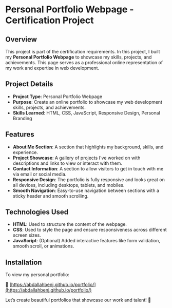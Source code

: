# Personal Portfolio Webpage - Certification Project

## Overview
This project is part of the certification requirements. In this project, I built my **Personal Portfolio Webpage** to showcase my skills, projects, and achievements. This page serves as a professional online representation of my work and expertise in web development.

## Project Details
- **Project Type**: Personal Portfolio Webpage  
- **Purpose**: Create an online portfolio to showcase my web development skills, projects, and achievements.  
- **Skills Learned**: HTML, CSS, JavaScript, Responsive Design, Personal Branding

## Features
- **About Me Section**: A section that highlights my background, skills, and experience.  
- **Project Showcase**: A gallery of projects I've worked on with descriptions and links to view or interact with them.  
- **Contact Information**: A section to allow visitors to get in touch with me via email or social media.  
- **Responsive Design**: The portfolio is fully responsive and looks great on all devices, including desktops, tablets, and mobiles.  
- **Smooth Navigation**: Easy-to-use navigation between sections with a sticky header and smooth scrolling.

## Technologies Used
- **HTML**: Used to structure the content of the webpage.  
- **CSS**: Used to style the page and ensure responsiveness across different screen sizes.  
- **JavaScript**: (Optional) Added interactive features like form validation, smooth scroll, or animations.

## Installation
To view my personal portfolio:

🔗 [https://abdallahbenj.github.io/portfolio/](https://abdallahbenj.github.io/portfolio/)


Let’s create beautiful portfolios that showcase our work and talent! 🚀  
